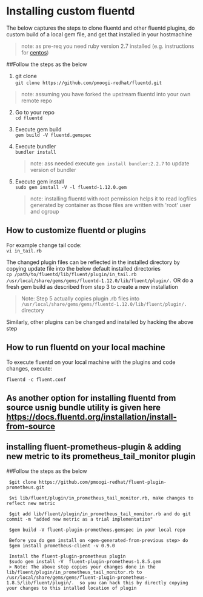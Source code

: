 
# Installing custom fluentd

The below captures the steps to clone fluentd and other fluentd plugins, do custom build of a local gem file, and get that installed in your hostmachine

> note: as pre-req you need ruby version 2.7 installed (e.g. instructions for [centos](https://tecadmin.net/install-ruby-latest-stable-centos/))  

##Follow the steps as the below
 
 1. git clone  
    `git clone https://github.com/pmoogi-redhat/fluentd.git`    
 > note: assuming you have forked the upstream fluentd into your own remote repo
 2. Go to your repo  
    `cd fluentd`
 3. Execute gem build    
     `gem build -V fluentd.gemspec`  
 4. Execute bundler  
    `bundler install`   
    > note: ass needed execute `gem install bundler:2.2.7` to update version of bundler    

 5. Execute gem install  
    `sudo gem install -V -l fluentd-1.12.0.gem`   
    > note: installing fluentd with root permission helps it to read logfiles generated by container as those files are written with 'root' user and cgroup
    
 ## How to customize fluentd or plugins 
   For example change tail code:  
   `vi in_tail.rb`    
   
   The changed plugin files can be reflected in the installed directory by copying update file into the below default installed directories  
   `cp /path/to/fluentd/lib/fluent/plugin/in_tail.rb /usr/local/share/gems/gems/fluentd-1.12.0/lib/fluent/plugin/.`
   OR do a fresh gem build as described from step 3 to create a new installation  
   > Note: Step 5 actually copies plugin .rb files into `/usr/local/share/gems/gems/fluentd-1.12.0/lib/fluent/plugin/.` directory  
   
   Similarly, other plugins can be changed and installed by hacking the above step
   
 ## How to run fluentd on your local machine
  To execute fluentd on your local machine with the plugins and code changes, execute:  
     
  `fluentd -c fluent.conf`  
    
## As another option for installing fluentd from source usnig bundle utility is given here https://docs.fluentd.org/installation/install-from-source


## installing fluent-prometheus-plugin & adding new metric to its prometheus_tail_monitor plugin

##Follow the steps as the below

     $git clone https://github.com/pmoogi-redhat/fluent-plugin-prometheus.git
     
     $vi lib/fluent/plugin/in_prometheus_tail_monitor.rb, make changes to reflect new metric
     
     $git add lib/fluent/plugin/in_prometheus_tail_monitor.rb and do git commit -m "added new metric as a trial implementation"
     
     $gem build -V fluent-plugin-prometheus.gemspec in your local repo
 
     Before you do gem install on <gem-generated-from-previous step> do
     $gem install prometheus-client -v 0.9.0
 
     Install the fluent-plugin-prometheus plugin
     $sudo gem install -V  fluent-plugin-prometheus-1.8.5.gem
     > Note: The above step copies your changes done in the lib/fluent/plugin/in_prometheus_tail_monitor.rb to /usr/local/share/gems/gems/fluent-plugin-prometheus-1.8.5/lib/fluent/plugin/.  so you can hack this by directly copying your changes to this intalled location of plugin

